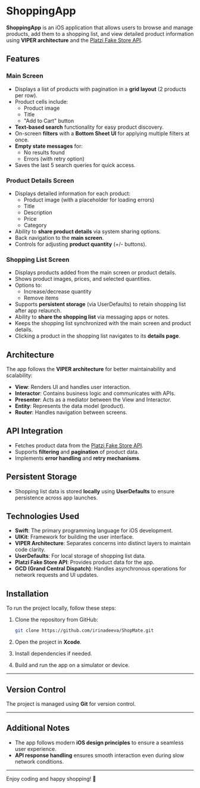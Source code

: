 # ShoppingApp

**ShoppingApp** is an iOS application that allows users to browse and manage products, add them to a shopping list, and view detailed product information using **VIPER architecture** and the [Platzi Fake Store API](https://fakeapi.platzi.com).

## Features

### Main Screen
- Displays a list of products with pagination in a **grid layout** (2 products per row).
- Product cells include:
  - Product image
  - Title
  - "Add to Cart" button
- **Text-based search** functionality for easy product discovery.
- On-screen **filters** with a **Bottom Sheet UI** for applying multiple filters at once.
- **Empty state messages** for:
  - No results found
  - Errors (with retry option)
- Saves the last 5 search queries for quick access.

### Product Details Screen
- Displays detailed information for each product:
  - Product image (with a placeholder for loading errors)
  - Title
  - Description
  - Price
  - Category
- Ability to **share product details** via system sharing options.
- Back navigation to the **main screen**.
- Controls for adjusting **product quantity** (+/- buttons).

### Shopping List Screen
- Displays products added from the main screen or product details.
- Shows product images, prices, and selected quantities.
- Options to:
  - Increase/decrease quantity
  - Remove items
- Supports **persistent storage** (via UserDefaults) to retain shopping list after app relaunch.
- Ability to **share the shopping list** via messaging apps or notes.
- Keeps the shopping list synchronized with the main screen and product details.
- Clicking a product in the shopping list navigates to its **details page**.

## Architecture

The app follows the **VIPER architecture** for better maintainability and scalability:

- **View**: Renders UI and handles user interaction.
- **Interactor**: Contains business logic and communicates with APIs.
- **Presenter**: Acts as a mediator between the View and Interactor.
- **Entity**: Represents the data model (product).
- **Router**: Handles navigation between screens.

## API Integration

- Fetches product data from the [Platzi Fake Store API](https://fakeapi.platzi.com).
- Supports **filtering** and **pagination** of product data.
- Implements **error handling** and **retry mechanisms**.

## Persistent Storage

- Shopping list data is stored **locally** using **UserDefaults** to ensure persistence across app launches.

## Technologies Used

- **Swift**: The primary programming language for iOS development.
- **UIKit**: Framework for building the user interface.
- **VIPER Architecture**: Separates concerns into distinct layers to maintain code clarity.
- **UserDefaults**: For local storage of shopping list data.
- **Platzi Fake Store API**: Provides product data for the app.
- **GCD (Grand Central Dispatch)**: Handles asynchronous operations for network requests and UI updates.

## Installation

To run the project locally, follow these steps:

1. Clone the repository from GitHub:
    ```bash
    git clone https://github.com/irinadeeva/ShopMate.git
    ```

2. Open the project in **Xcode**.

3. Install dependencies if needed.

4. Build and run the app on a simulator or device.

---

## Version Control

The project is managed using **Git** for version control.

---

## Additional Notes

- The app follows modern **iOS design principles** to ensure a seamless user experience.
- **API response handling** ensures smooth interaction even during slow network conditions.

---

Enjoy coding and happy shopping! 🛒
